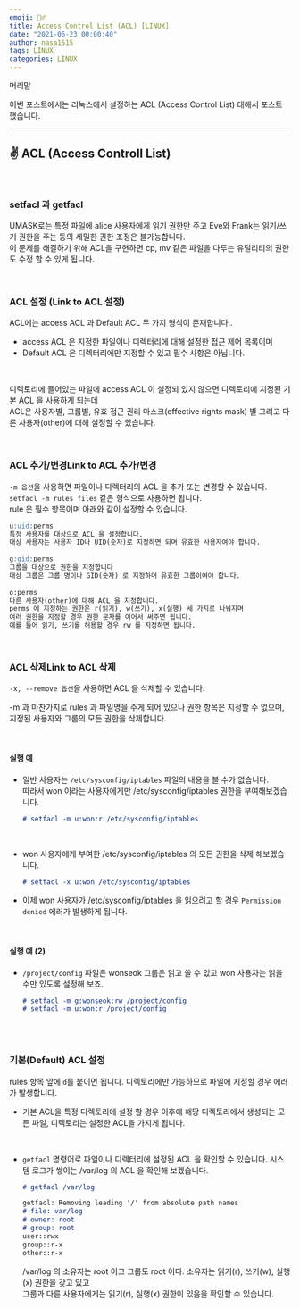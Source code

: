 ```yaml
---
emoji: 🤦‍♂️
title: Access Control List (ACL) [LINUX]
date: "2021-06-23 00:00:40"
author: nasa1515
tags: LINUX
categories: LINUX
---
```


머리말  

이번 포스트에서는 리눅스에서 설정하는 ACL (Access Control List) 대해서 포스트 했습니다.   

---

## ✌ ACL (Access Controll List)

<br/>

### setfacl 과 getfacl  
	
UMASK로는 특정 파일에 alice 사용자에게 읽기 권한만 주고 Eve와 Frank는 읽기/쓰기 권한을 주는 등의 세밀한 권한 조정은 불가능합니다.  
이 문제를 해결하기 위해 ACL을 구현하면 cp, mv 같은 파일을 다루는 유틸리티의 권한도 수정 할 수 있게 됩니다.  

<br/>

### ACL 설정 (Link to ACL 설정)  
	
ACL에는 access ACL 과 Default ACL 두 가지 형식이 존재합니다..  
	
* access ACL 은 지정한 파일이나 디렉터리에 대해 설정한 접근 제어 목록이며  
* Default ACL 은 디렉터리에만 지정할 수 있고 필수 사항은 아닙니다.

<br/>

디렉토리에 들어있는 파일에 access ACL 이 설정되 있지 않으면  디렉토리에 지정된 기본 ACL 을 사용하게 되는데     
ACL은 사용자별, 그룹별, 유효 접근 권리 마스크(effective rights mask) 별 그리고 다른 사용자(other)에 대해 설정할 수 있습니다. 
	

<br/>

### ACL 추가/변경Link to ACL 추가/변경  

``-m 옵션``을 사용하면 파일이나 디렉터리의 ACL 을 추가 또는 변경할 수 있습니다. ``setfacl -m rules files`` 같은 형식으로 사용하면 됩니다.  
rule 은 필수 항목이며 아래와 같이 설정할 수 있습니다.

```md
u:uid:perms
특정 사용자를 대상으로 ACL 을 설정합니다.
대상 사용자는 사용자 ID나 UID(숫자)로 지정하면 되며 유효한 사용자여야 합니다.
  
g:gid:perms
그룹을 대상으로 권한을 지정합니다
대상 그룹은 그룹 명이나 GID(숫자) 로 지정하며 유효한 그룹이여야 합니다.
  
o:perms
다른 사용자(other)에 대해 ACL 을 지정합니다.
perms 에 지정하는 권한은 r(읽기), w(쓰기), x(실행) 세 가지로 나눠지며
여러 권한을 지정할 경우 권한 문자를 이어서 써주면 됩니다.
예를 들어 읽기, 쓰기를 허용할 경우 rw 를 지정하면 됩니다.
```

<br/>

### ACL 삭제Link to ACL 삭제  

``-x, --remove 옵션``을 사용하면 ACL 을 삭제할 수 있습니다.  
	
-m 과 마찬가지로 rules 과 파일명을 주게 되어 있으나 권한 항목은 지정할 수 없으며, 지정된 사용자와 그룹의 모든 권한을 삭제합니다.  


<br/>

#### 실행 예


* 일반 사용자는 ``/etc/sysconfig/iptables`` 파일의 내용을 볼 수가 없습니다.  
    따라서 won 이라는 사용자에게만 /etc/sysconfig/iptables 권한을 부여해보겠습니다.

    ```md
    # setfacl -m u:won:r /etc/sysconfig/iptables
    ```

<br/>

* won 사용자에게 부여한 /etc/sysconfig/iptables 의 모든 권한을 삭제 해보겠습니다. 

    ```md
	# setfacl -x u:won /etc/sysconfig/iptables
    ```

* 이제 won 사용자가  /etc/sysconfig/iptables 을 읽으려고 할 경우 `Permission denied` 에러가 발생하게 됩니다.

<br/>

#### 실행 예 (2)

* ``/project/config`` 파일은 wonseok 그룹은 읽고 쓸 수 있고 won 사용자는 읽을 수만 있도록 설정해 보죠.

	```md
	# setfacl -m g:wonseok:rw /project/config
	# setfacl -m u:won:r /project/config
	```

<br/>


<br/>

### 기본(Default) ACL 설정   

rules 항목 앞에 ``d``를 붙이면 됩니다. 디렉토리에만 가능하므로 파일에 지정할 경우 에러가 발생합니다.  

* 기본 ACL을 특정 디렉토리에 설정 할 경우 이후에 해당 디렉토리에서 생성되는 모든 파일, 디렉토리는 설정한 ACL을 가지게 됩니다.

<br/>

* ``getfacl`` 명령어로 파일이나 디렉터리에 설정된 ACL 을 확인할 수 있습니다. 시스템 로그가 쌓이는 /var/log 의 ACL 을 확인해 보겠습니다.

	```md
	# getfacl /var/log
 
	getfacl: Removing leading '/' from absolute path names
	# file: var/log
	# owner: root
	# group: root
	user::rwx
	group::r-x
	other::r-x
	```

	/var/log 의 소유자는 root 이고 그룹도 root 이다. 소유자는 읽기(r), 쓰기(w), 실행(x) 권한을 갖고 있고  
	그룹과 다른 사용자에게는 읽기(r), 실행(x) 권한이 있음을 확인할 수 있습니다.


```toc
```